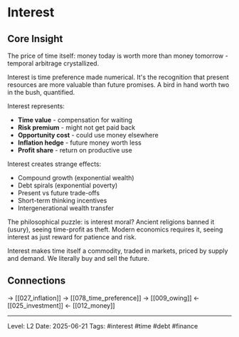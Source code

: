 # Interest

## Core Insight
The price of time itself: money today is worth more than money tomorrow - temporal arbitrage crystallized.

Interest is time preference made numerical. It's the recognition that present resources are more valuable than future promises. A bird in hand worth two in the bush, quantified.

Interest represents:
- **Time value** - compensation for waiting
- **Risk premium** - might not get paid back
- **Opportunity cost** - could use money elsewhere
- **Inflation hedge** - future money worth less
- **Profit share** - return on productive use

Interest creates strange effects:
- Compound growth (exponential wealth)
- Debt spirals (exponential poverty)
- Present vs future trade-offs
- Short-term thinking incentives
- Intergenerational wealth transfer

The philosophical puzzle: is interest moral? Ancient religions banned it (usury), seeing time-profit as theft. Modern economics requires it, seeing interest as just reward for patience and risk.

Interest makes time itself a commodity, traded in markets, priced by supply and demand. We literally buy and sell the future.

## Connections
→ [[027_inflation]]
→ [[078_time_preference]]
→ [[009_owing]]
← [[025_investment]]
← [[012_money]]

---
Level: L2
Date: 2025-06-21
Tags: #interest #time #debt #finance